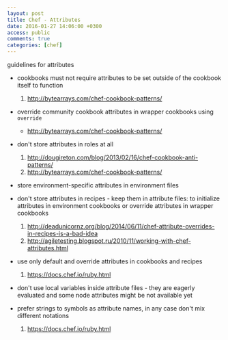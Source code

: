 ```yaml
---
layout: post
title: Chef - Attributes
date: 2016-01-27 14:06:00 +0300
access: public
comments: true
categories: [chef]
---
```


guidelines for attributes

<!-- more -->

- cookbooks must not require attributes to be set outside of the cookbook itself to function

  1. <http://bytearrays.com/chef-cookbook-patterns/>

- override community cookbook attributes in wrapper cookbooks using `override`

  - <http://bytearrays.com/chef-cookbook-patterns/>

- don't store attributes in roles at all

  1. <http://dougireton.com/blog/2013/02/16/chef-cookbook-anti-patterns/>
  2. <http://bytearrays.com/chef-cookbook-patterns/>

- store environment-specific attributes in environment files

- don't store attributes in recipes - keep them in attribute files:
  to initialize attributes in environment cookbooks or override
  attributes in wrapper cookbooks

  1. <http://deadunicornz.org/blog/2014/06/11/chef-attribute-overrides-in-recipes-is-a-bad-idea>
  2. <http://agiletesting.blogspot.ru/2010/11/working-with-chef-attributes.html>

- use only default and override attributes in cookbooks and recipes

  1. <https://docs.chef.io/ruby.html>

- don't use local variables inside attribute files - they are eagerly evaluated
  and some node attributes might be not available yet

- prefer strings to symbols as attribute names,
  in any case don't mix different notations

  1. <https://docs.chef.io/ruby.html>
